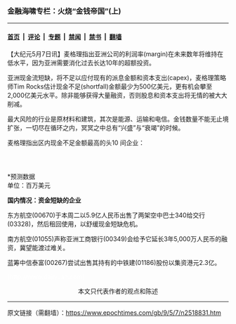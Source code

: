 ### 金融海啸专栏：火烧“金钱帝国”(上)

---

#### [首页](../../../..?n2518831) &nbsp;|&nbsp; [评论](../../../../../epoch-comment?n2518831) &nbsp;|&nbsp; [专题](../../../../../epoch-special?n2518831) &nbsp;|&nbsp; [禁闻](../../../../../epoch-news?n2518831) &nbsp;|&nbsp; [禁书](../../../../../books?n2518831) &nbsp;|&nbsp; [翻墙](https://github.com/gfw-breaker/nogfw/blob/master/README.md?n2518831)


<div class="post_content" id="artbody" itemprop="articleBody">
 <!-- article content begin -->
 <p>
  【大纪元5月7日讯】麦格理指出亚洲公司的利润率(margin)在未来数年将维持在低水平，因为亚洲需要消化过去长达10年的超额投资。
 </p>
 <p>
  亚洲现金流短缺，将不足以应付现有的派息金额和资本支出(capex)，麦格理策略师Tim Rocks估计现金不足(shortfall)金额最少为500亿美元，更有机会攀至2,000亿美元水平。除非能够获得大量融资，否则股息和资本支出将无情的被大大削减。
 </p>
 <p>
  最大风险的行业是原材料和建筑，其次是能源、运输和电信。金钱数量不能无止境扩张，一切尽在循环之内，冥冥之中总有“兴盛”与“衰竭”的时候。
 </p>
 <p>
  麦格理指出区内现金不足金额最高的头10 间企业：
  <br/>
  <!--image v 1.0-->
 </p>
 <div style="line-height: 90%; text-align: center;">
  <br/>
  <span class="bn12">
  </span>
 </div>
 <p>
  <!-- -->
  <br/>
  *预测数据
  <br/>
  单位：百万美元
 </p>
 <p>
  <b>
   国内情况：资金短缺的企业
  </b>
 </p>
 <p>
  东方航空(00670)于本周二以5.9亿人民币出售了两架空中巴士340给交行(03328)，然后租回使用，以舒缓现金短缺危机。
 </p>
 <p>
  南方航空(01055)声称亚洲工商银行(00349)会给予它延长3年5,000万人民币的融资，冀望能渡过难关。
 </p>
 <p>
  蓝筹中信泰富(00267)尝试出售其持有的中铁建(01186)股份以集资港元2.3亿。
 </p>
 <p>
  <p>
   <font color="#ffffff">
    (http://www.dajiyuan.com)
   </font>
   <br/>
   <center>
    <font class="GY13">
     本文只代表作者的观点和陈述
    </font>
   </center>
  </p>
  <!-- article content end -->
  <div id="below_article_ad">
  </div>
 </p>
</div>


---

原文链接（需翻墙）：https://www.epochtimes.com/gb/9/5/7/n2518831.htm